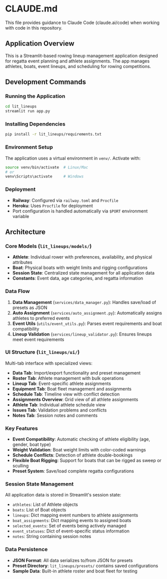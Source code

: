 # CLAUDE.md

This file provides guidance to Claude Code (claude.ai/code) when working with code in this repository.

## Application Overview

This is a Streamlit-based rowing lineup management application designed for regatta event planning and athlete assignments. The app manages athletes, boats, event lineups, and scheduling for rowing competitions.

## Development Commands

### Running the Application
```bash
cd lit_lineups
streamlit run app.py
```

### Installing Dependencies
```bash
pip install -r lit_lineups/requirements.txt
```

### Environment Setup
The application uses a virtual environment in `venv/`. Activate with:
```bash
source venv/bin/activate  # Linux/Mac
# or
venv\Scripts\activate     # Windows
```

### Deployment
- **Railway**: Configured via `railway.toml` and `Procfile`
- **Heroku**: Uses `Procfile` for deployment
- Port configuration is handled automatically via `$PORT` environment variable

## Architecture

### Core Models (`lit_lineups/models/`)
- **Athlete**: Individual rower with preferences, availability, and physical attributes
- **Boat**: Physical boats with weight limits and rigging configurations  
- **Session State**: Centralized state management for all application data
- **Constants**: Event data, age categories, and regatta information

### Data Flow
1. **Data Management** (`services/data_manager.py`): Handles save/load of presets as JSON
2. **Auto Assignment** (`services/auto_assignment.py`): Automatically assigns athletes to preferred events
3. **Event Utils** (`utils/event_utils.py`): Parses event requirements and boat compatibility
4. **Lineup Validation** (`services/lineup_validator.py`): Ensures lineups meet event requirements

### UI Structure (`lit_lineups/ui/`)
Multi-tab interface with specialized views:
- **Data Tab**: Import/export functionality and preset management
- **Roster Tab**: Athlete management with bulk operations
- **Lineup Tab**: Event-specific athlete assignments
- **Equipment Tab**: Boat fleet management and assignments
- **Schedule Tab**: Timeline view with conflict detection
- **Assignments Overview**: Grid view of all athlete assignments
- **Athlete Tab**: Individual athlete schedule view
- **Issues Tab**: Validation problems and conflicts
- **Notes Tab**: Session notes and comments

### Key Features
- **Event Compatibility**: Automatic checking of athlete eligibility (age, gender, boat type)
- **Weight Validation**: Boat weight limits with color-coded warnings
- **Schedule Conflicts**: Detection of athlete double-bookings
- **Flexible Boat Rigging**: Support for boats that can be rigged as sweep or sculling
- **Preset System**: Save/load complete regatta configurations

### Session State Management
All application data is stored in Streamlit's session state:
- `athletes`: List of Athlete objects
- `boats`: List of Boat objects  
- `lineups`: Dict mapping event numbers to athlete assignments
- `boat_assignments`: Dict mapping events to assigned boats
- `selected_events`: Set of events being actively managed
- `event_statuses`: Dict of event-specific status information
- `notes`: String containing session notes

### Data Persistence
- **JSON Format**: All data serializes to/from JSON for presets
- **Preset Directory**: `lit_lineups/presets/` contains saved configurations
- **Sample Data**: Built-in athlete roster and boat fleet for testing